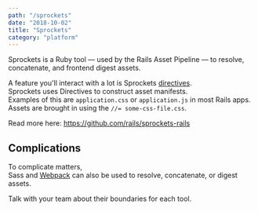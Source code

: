 ```yaml
---
path: "/sprockets"
date: "2018-10-02"
title: "Sprockets"
category: "platform"
---
```


Sprockets is a Ruby tool — used by the Rails Asset Pipeline — to resolve, concatenate, and frontend digest assets.  

A feature you'll interact with a lot is Sprockets [directives](https://github.com/rails/sprockets/blob/master/guides/how_sprockets_works.md#directives).  
Sprockets uses Directives to construct asset manifests.  
Examples of this are `application.css` or `application.js` in most Rails apps. Assets are brought in using the `//= some-css-file.css`.  

Read more here: https://github.com/rails/sprockets-rails

## Complications
To complicate matters,  
Sass and [Webpack](/webpack) can also be used to resolve, concatenate, or digest assets.  

Talk with your team about their boundaries for each tool.